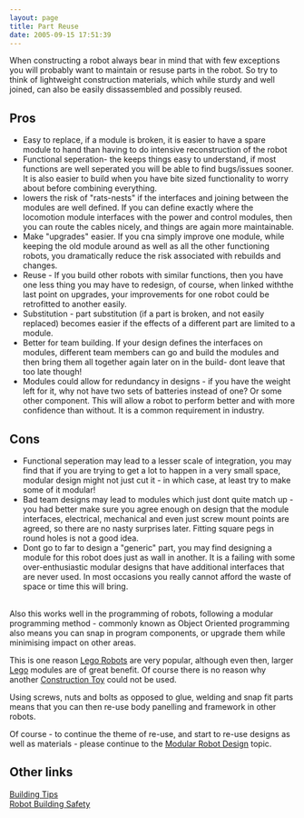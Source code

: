 ```yaml
---
layout: page
title: Part Reuse
date: 2005-09-15 17:51:39
---
```

<p>When constructing a robot always bear in mind that with few exceptions you will probably want to maintain or resuse parts in the robot. So try to think of lightweight construction materials, which while sturdy and well joined, can also be easily dissassembled and possibly reused.
</p>
<h2  id="Pros">Pros</h2>
<ul><li> Easy to replace, if a module is broken, it is easier to have a spare module to hand than having to do intensive reconstruction of the robot
</li><li> Functional seperation- the keeps things easy to understand, if most functions are well seperated you will be able to find bugs/issues sooner. It is also easier to build when you have bite sized functionality to worry about before combining everything.
</li><li> lowers the risk of "rats-nests" if the interfaces and joining between the modules are well defined. If you can define exactly where the locomotion module interfaces with the power and control modules, then you can route the cables nicely, and things are again more maintainable.
</li><li> Make "upgrades" easier. If you cna simply improve one module, while keeping the old module around as well as all the other functioning robots, you dramatically reduce the risk associated with rebuilds and changes.
</li><li> Reuse - If you build other robots with similar functions, then you have one less thing you may have to redesign, of course, when linked withthe last point on upgrades, your improvements for one robot could be retrofitted to another easily.
</li><li> Substitution - part substitution (if a part is broken, and not easily replaced) becomes easier if the effects of a different part are limited to a module.
</li><li> Better for team building. If your design defines the interfaces on modules, different team members can go and build the modules and then bring them all together again later on in the build- dont leave that too late though!
</li><li> Modules could allow for redundancy in designs - if you have the weight left for it, why not have two sets of batteries instead of one? Or some other component. This will allow a robot to perform better and with more confidence than without. It is a common requirement in industry.
</li></ul><h2  id="Cons">Cons</h2>
<ul><li> Functional seperation may lead to a lesser scale of integration, you may find that if you are trying to get a lot to happen in a very small space, modular design might not just cut it - in which case, at least try to make some of it modular!
</li><li> Bad team designs may lead to modules which just dont quite match up - you had better make sure you agree enough on design that the module interfaces, electrical, mechanical and even just screw mount points are agreed, so there are no nasty surprises later. Fitting square pegs in round holes is not a good idea.
</li><li> Dont go to far to design a "generic" part, you may find designing a module for this robot does just as wall in another. It is a failing with some over-enthusiastic modular designs that have additional interfaces that are never used. In most occasions you really cannot afford the waste of space or time this will bring.
</li></ul><p>
<br/>Also this works well in the programming of robots, following a modular programming method - commonly known as Object Oriented programming also means you can snap in program components, or upgrade them while minimising impact on other areas.
</p>
<p>This is one reason <a href="/wiki/lego_robots.html" title="Lego Robots">Lego Robots</a> are very popular, although even then, larger <a href="/wiki/lego.html" title="The best known construction toy">Lego</a> modules are of great benefit. Of course there is no reason why another <a href="/wiki/construction_toy.html" title="Construction Toy">Construction Toy</a> could not be used.
</p>
<p>Using screws, nuts and bolts as opposed to glue, welding and snap fit parts means that you can then re-use body panelling and framework in other robots.
</p>
<p>Of course - to continue the theme of re-use, and start to re-use designs as well as materials - please continue to the <a href="/wiki/modular_robot_design.html" title="Modular Robot Design">Modular Robot Design</a> topic.
</p>
<h2  id="Other_links">Other links</h2>
<p><a href="/wiki/building_tips.html" title="Hints and helpers for actually building robots, and other stuff.">Building Tips</a>
<br/><a href="/wiki/robot_building_safety.html" title="Building robots can be dangerous - tips to help your safety">Robot Building Safety</a>
</p>
